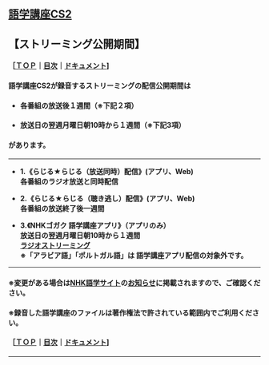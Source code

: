 ## [語学講座CS2](https://csreviser.github.io/CaptureStream2/) 
## 【ストリーミング公開期間】 　　　
#### ［[ＴＯＰ](./)**｜**[目次](./#目次)**｜**[ドキュメント](./#ドキュメント-1)]
#### 語学講座CS2が録音するストリーミングの配信公開期間は
- #### **各番組の放送後１週間（※下記２項）**                 
- #### **放送日の翌週月曜日朝10時から１週間（※下記3項）**


#### があります。                  

***

- **1.《らじる★らじる（放送同時）配信》(アプリ、Web)**                           
   **各番組のラジオ放送と同時配信**                    
                                         

- **2.《らじる★らじる（聴き逃し）配信》(アプリ、Web)**                           
   **各番組の放送終了後一週間**                      
                         
                                         

- **3.《NHKゴガク 語学講座アプリ》（アプリのみ）**                                  
   **放送日の翌週月曜日朝10時から１週間**                    
   **[ラジオストリーミング](https://www.nhk.or.jp/gogaku/radio-streaming/)**               
   **※「アラビア語」「ポルトガル語」は 語学講座アプリ配信の対象外です。**                     
                                         


***

#### ※変更がある場合は[NHK語学サイト](https://www2.nhk.or.jp/gogaku/index.html)の[お知らせ](https://www2.nhk.or.jp/gogaku/topics.html)に掲載されますので、ご確認ください。            
#### **※録音した語学講座のファイルは著作権法で許されている範囲内でご利用ください。**　　　　　　　　　　　

#### ［[ＴＯＰ](./)**｜**[目次](./#目次)**｜**[ドキュメント](./#ドキュメント-1)]

***
 <link rel="shortcut icon" type="image/x-icon" href="https://avatars.githubusercontent.com/u/46049273?v=4">
 <meta name="twitter:image:src" content="https://avatars.githubusercontent.com/u/46049273?v=4">



